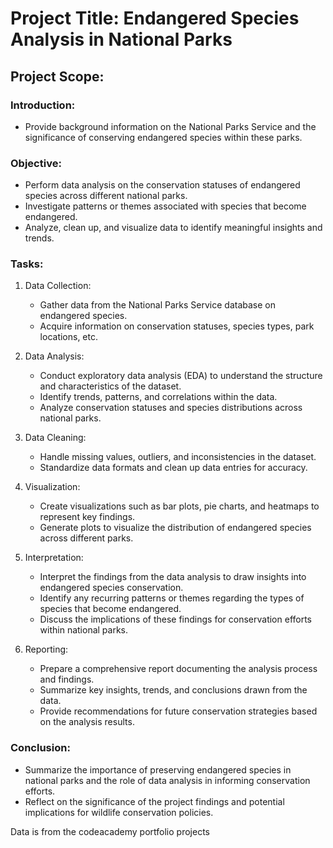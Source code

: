 # Project Title: Endangered Species Analysis in National Parks

## Project Scope:

### Introduction:
- Provide background information on the National Parks Service and the significance of conserving endangered species within these parks.

### Objective:
- Perform data analysis on the conservation statuses of endangered species across different national parks.
- Investigate patterns or themes associated with species that become endangered.
- Analyze, clean up, and visualize data to identify meaningful insights and trends.

### Tasks:
1. Data Collection:
   - Gather data from the National Parks Service database on endangered species.
   - Acquire information on conservation statuses, species types, park locations, etc.

2. Data Analysis:
   - Conduct exploratory data analysis (EDA) to understand the structure and characteristics of the dataset.
   - Identify trends, patterns, and correlations within the data.
   - Analyze conservation statuses and species distributions across national parks.

3. Data Cleaning:
   - Handle missing values, outliers, and inconsistencies in the dataset.
   - Standardize data formats and clean up data entries for accuracy.

4. Visualization:
   - Create visualizations such as bar plots, pie charts, and heatmaps to represent key findings.
   - Generate plots to visualize the distribution of endangered species across different parks.

5. Interpretation:
   - Interpret the findings from the data analysis to draw insights into endangered species conservation.
   - Identify any recurring patterns or themes regarding the types of species that become endangered.
   - Discuss the implications of these findings for conservation efforts within national parks.

6. Reporting:
   - Prepare a comprehensive report documenting the analysis process and findings.
   - Summarize key insights, trends, and conclusions drawn from the data.
   - Provide recommendations for future conservation strategies based on the analysis results.

### Conclusion:
- Summarize the importance of preserving endangered species in national parks and the role of data analysis in informing conservation efforts.
- Reflect on the significance of the project findings and potential implications for wildlife conservation policies.

Data is from the codeacademy portfolio projects